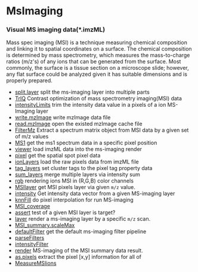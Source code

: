 ﻿# MsImaging

### Visual MS imaging data(*.imzML)
 
 Mass spec imaging (MSI) is a technique measuring chemical composition and 
 linking it to spatial coordinates on a surface.  The chemical composition
 is determined by mass spectrometry, which measures the mass-to-charge ratios
 (m/z's) of any ions that can be generated from the surface.  Most commonly,
 the surface is a tissue section on a microscope slide; however, any flat 
 surface could be analyzed given it has suitable dimensions and is properly 
 prepared.

+ [split.layer](MsImaging/split.layer.1) split the ms-imaging layer into multiple parts
+ [TrIQ](MsImaging/TrIQ.1) Contrast optimization of mass spectrometry imaging(MSI) data
+ [intensityLimits](MsImaging/intensityLimits.1) trim the intensity data value in a pixels of a ion MS-Imaging layer
+ [write.mzImage](MsImaging/write.mzImage.1) write mzImage data file
+ [read.mzImage](MsImaging/read.mzImage.1) open the existed mzImage cache file
+ [FilterMz](MsImaging/FilterMz.1) Extract a spectrum matrix object from MSI data by a given set of m/z values
+ [MS1](MsImaging/MS1.1) get the ms1 spectrum data in a specific pixel position
+ [viewer](MsImaging/viewer.1) load imzML data into the ms-imaging render
+ [pixel](MsImaging/pixel.1) get the spatial spot pixel data
+ [ionLayers](MsImaging/ionLayers.1) load the raw pixels data from imzML file
+ [tag_layers](MsImaging/tag_layers.1) set cluster tags to the pixel tag property data
+ [sum_layers](MsImaging/sum_layers.1) merge multiple layers via intensity sum
+ [rgb](MsImaging/rgb.1) rendering ions MSI in (R,G,B) color channels
+ [MSIlayer](MsImaging/MSIlayer.1) get MSI pixels layer via given ``m/z`` value.
+ [intensity](MsImaging/intensity.1) Get intensity data vector from a given MS-imaging layer
+ [knnFill](MsImaging/knnFill.1) do pixel interpolation for run MS-imaging
+ [MSI_coverage](MsImaging/MSI_coverage.1) 
+ [assert](MsImaging/assert.1) test of a given MSI layer is target?
+ [layer](MsImaging/layer.1) render a ms-imaging layer by a specific ``m/z`` scan.
+ [MSI_summary.scaleMax](MsImaging/MSI_summary.scaleMax.1) 
+ [defaultFilter](MsImaging/defaultFilter.1) get the default ms-imaging filter pipeline
+ [parseFilters](MsImaging/parseFilters.1) 
+ [intensityFilter](MsImaging/intensityFilter.1) 
+ [render](MsImaging/render.1) MS-imaging of the MSI summary data result.
+ [as.pixels](MsImaging/as.pixels.1) extract the pixel [x,y] information for all of
+ [MeasureMSIions](MsImaging/MeasureMSIions.1) 
